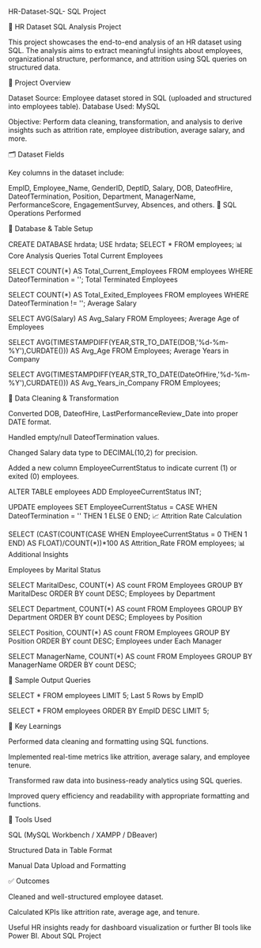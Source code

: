 HR-Dataset-SQL-
SQL Project

💼 HR Dataset SQL Analysis Project

This project showcases the end-to-end analysis of an HR dataset using SQL. The analysis aims to extract meaningful insights about employees, organizational structure, performance, and attrition using SQL queries on structured data.


📌 Project Overview

Dataset Source: Employee dataset stored in SQL (uploaded and structured into employees table).
Database Used: MySQL

Objective: Perform data cleaning, transformation, and analysis to derive insights such as attrition rate, employee distribution, average salary, and more.



🗂️ Dataset Fields

Key columns in the dataset include:

EmpID, Employee_Name, GenderID, DeptID, Salary, DOB, DateofHire, DateofTermination, Position, Department, ManagerName, PerformanceScore, EngagementSurvey, Absences, and others.
🔧 SQL Operations Performed



📌 Database & Table Setup


CREATE DATABASE hrdata;
USE hrdata;
SELECT * FROM employees;
📊 Core Analysis Queries Total Current Employees



SELECT COUNT(*) AS Total_Current_Employees
FROM employees
WHERE DateofTermination = '';
Total Terminated Employees



SELECT COUNT(*) AS Total_Exited_Employees
FROM employees
WHERE DateofTermination != '';
Average Salary



SELECT AVG(Salary) AS Avg_Salary
FROM Employees;
Average Age of Employees



SELECT AVG(TIMESTAMPDIFF(YEAR,STR_TO_DATE(DOB,'%d-%m-%Y'),CURDATE())) AS Avg_Age
FROM Employees;
Average Years in Company



SELECT AVG(TIMESTAMPDIFF(YEAR,STR_TO_DATE(DateOfHire,'%d-%m-%Y'),CURDATE())) AS Avg_Years_in_Company
FROM Employees;



🧹 Data Cleaning & Transformation

Converted DOB, DateofHire, LastPerformanceReview_Date into proper DATE format.

Handled empty/null DateofTermination values.

Changed Salary data type to DECIMAL(10,2) for precision.

Added a new column EmployeeCurrentStatus to indicate current (1) or exited (0) employees.



ALTER TABLE employees
ADD EmployeeCurrentStatus INT;

UPDATE employees
SET EmployeeCurrentStatus = CASE
WHEN DateofTermination = '' THEN 1
ELSE 0
END;
📈 Attrition Rate Calculation

SELECT
(CAST(COUNT(CASE WHEN EmployeeCurrentStatus = 0 THEN 1 END) AS FLOAT)/COUNT(*))*100 AS Attrition_Rate
FROM employees;
📊 Additional Insights

Employees by Marital Status


SELECT MaritalDesc, COUNT(*) AS count
FROM Employees
GROUP BY MaritalDesc
ORDER BY count DESC;
Employees by Department



SELECT Department, COUNT(*) AS count
FROM Employees
GROUP BY Department
ORDER BY count DESC;
Employees by Position



SELECT Position, COUNT(*) AS count
FROM Employees
GROUP BY Position
ORDER BY count DESC;
Employees under Each Manager



SELECT ManagerName, COUNT(*) AS count
FROM Employees
GROUP BY ManagerName
ORDER BY count DESC;


📌 Sample Output Queries

SELECT * FROM employees LIMIT 5;
Last 5 Rows by EmpID

SELECT * FROM employees ORDER BY EmpID DESC LIMIT 5;


🧠 Key Learnings

Performed data cleaning and formatting using SQL functions.

Implemented real-time metrics like attrition, average salary, and employee tenure.

Transformed raw data into business-ready analytics using SQL queries.

Improved query efficiency and readability with appropriate formatting and functions.


📁 Tools Used

SQL (MySQL Workbench / XAMPP / DBeaver)

Structured Data in Table Format

Manual Data Upload and Formatting


✅ Outcomes

Cleaned and well-structured employee dataset.

Calculated KPIs like attrition rate, average age, and tenure.

Useful HR insights ready for dashboard visualization or further BI tools like Power BI.
About
SQL Project



